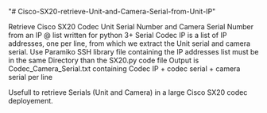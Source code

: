 "# Cisco-SX20-retrieve-Unit-and-Camera-Serial-from-Unit-IP" 

Retrieve Cisco SX20 Codec Unit Serial Number and Camera Serial Number from an IP @ list
written for python 3+
Serial Codec IP is a list of IP addresses, one per line, from which we extract the Unit serial and camera serial.
Use Paramiko SSH library
file containing the IP addresses list must be in the same Directory than the SX20.py code file
Output is Codec_Camera_Serial.txt containing Codec IP + codec serial + camera serial per line

Usefull to retrieve Serials (Unit and Camera) in a large Cisco SX20 codec deployement.
